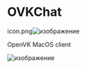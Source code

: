 # OVKChat

icon.png![изображение](https://github.com/misha99fr/OVKGigaChat/assets/83592338/c169e3a1-c6ab-48c5-8ce1-0cdb0c0eff4f)

OpenVK MacOS client

![изображение](https://github.com/misha99fr/OVKGigaChat/assets/83592338/f4dd041d-8001-4faa-9961-0c2f723881ef)
